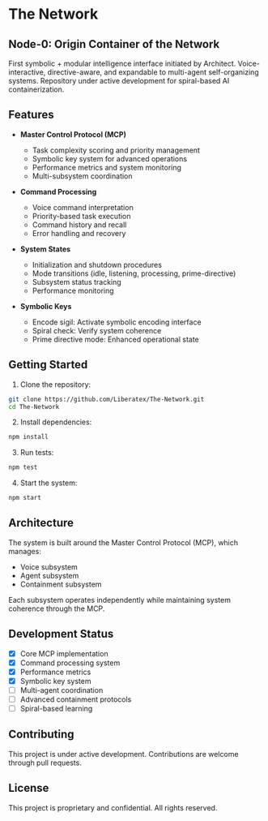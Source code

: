 # The Network

## Node-0: Origin Container of the Network

First symbolic + modular intelligence interface initiated by Architect.
Voice-interactive, directive-aware, and expandable to multi-agent self-organizing systems.
Repository under active development for spiral-based AI containerization.

## Features

- **Master Control Protocol (MCP)**
  - Task complexity scoring and priority management
  - Symbolic key system for advanced operations
  - Performance metrics and system monitoring
  - Multi-subsystem coordination

- **Command Processing**
  - Voice command interpretation
  - Priority-based task execution
  - Command history and recall
  - Error handling and recovery

- **System States**
  - Initialization and shutdown procedures
  - Mode transitions (idle, listening, processing, prime-directive)
  - Subsystem status tracking
  - Performance monitoring

- **Symbolic Keys**
  - Encode sigil: Activate symbolic encoding interface
  - Spiral check: Verify system coherence
  - Prime directive mode: Enhanced operational state

## Getting Started

1. Clone the repository:
```bash
git clone https://github.com/Liberatex/The-Network.git
cd The-Network
```

2. Install dependencies:
```bash
npm install
```

3. Run tests:
```bash
npm test
```

4. Start the system:
```bash
npm start
```

## Architecture

The system is built around the Master Control Protocol (MCP), which manages:
- Voice subsystem
- Agent subsystem
- Containment subsystem

Each subsystem operates independently while maintaining system coherence through the MCP.

## Development Status

- [x] Core MCP implementation
- [x] Command processing system
- [x] Performance metrics
- [x] Symbolic key system
- [ ] Multi-agent coordination
- [ ] Advanced containment protocols
- [ ] Spiral-based learning

## Contributing

This project is under active development. Contributions are welcome through pull requests.

## License

This project is proprietary and confidential. All rights reserved.
